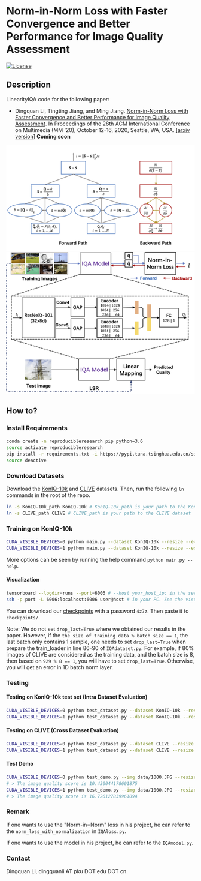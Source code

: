 # Norm-in-Norm Loss with Faster Convergence and Better Performance for Image Quality Assessment
[![License](https://img.shields.io/github/license/mashape/apistatus.svg?maxAge=2592000)](License)

## Description
LinearityIQA code for the following paper:

- Dingquan Li, Tingting Jiang, and Ming Jiang. [Norm-in-Norm Loss with Faster Convergence and Better Performance for Image Quality Assessment](). In Proceedings of the 28th ACM International Conference on Multimedia (MM ’20), October 12-16, 2020, Seattle, WA, USA. [[arxiv version]]() **Coming soon**

![Norm-in-Norm Loss](norm-in-norm-loss.jpg)
![Framework](framework.jpg)

## How to?
### Install Requirements
```bash
conda create -n reproducibleresearch pip python=3.6
source activate reproducibleresearch
pip install -r requirements.txt -i https://pypi.tuna.tsinghua.edu.cn/simple
source deactive
```

### Download Datasets
Download the [KonIQ-10k](http://database.mmsp-kn.de/koniq-10k-database.html) and [CLIVE](https://live.ece.utexas.edu/research/ChallengeDB/index.html) datasets. Then, run the following `ln` commands in the root of the repo.
```bash
ln -s KonIQ-10k_path KonIQ-10k # KonIQ-10k_path is your path to the KonIQ-10k dataset
ln -s CLIVE_path CLIVE # CLIVE_path is your path to the CLIVE dataset
```

### Training on KonIQ-10k
```bash
CUDA_VISIBLE_DEVICES=0 python main.py --dataset KonIQ-10k --resize --exp_id 0 --lr 1e-4 -bs 8 -e 30 --ft_lr_ratio 0.1 --arch resnext101_32x8d --loss_type Lp --p 1 --q 2 > exp_id=0-resnext101_32x8d-p=1-q=2-664x498.log 2>&1 & # The saved checkpoint is copied and renamed as "p1q2.pth". 
CUDA_VISIBLE_DEVICES=1 python main.py --dataset KonIQ-10k --resize --exp_id 0 --lr 1e-4 -bs 8 -e 30 --ft_lr_ratio 0.1 --arch resnext101_32x8d --loss_type Lp --p 1 --q 2 --alpha 1 0.1 > exp_id=0-resnext101_32x8d-p=1-q=2-alpha=1,0.1-664x498.log 2>&1 & # The saved checkpoint is copied and renamed as "p1q2plus0.1variant.pth"
```
More options can be seen by running the help command `python main.py --help`.
#### Visualization
```bash
tensorboard --logdir=runs --port=6006 # --host your_host_ip; in the server (host:port)
ssh -p port -L 6006:localhost:6006 user@host # in your PC. See the visualization in your PC
```

You can download our [checkpoints](https://pan.baidu.com/s/1MRamimHWX8F-SOQ_QsIrvg) with a password `4z7z`. Then paste it to `checkpoints/`.

Note: We do not set `drop_last=True` where we obtained our results in the paper. However, if the `the size of training data % batch size == 1`, the last batch only contains 1 sample, one needs to set `drop_last=True` when prepare the train_loader in line 86-90 of `IQAdataset.py`. For example, if 80% images of CLIVE are considered as the training data, and the batch size is 8, then based on `929 % 8 == 1`, you will have to set `drop_last=True`. Otherwise, you will get an error in 1D batch norm layer.

### Testing
#### Testing on KonIQ-10k test set (Intra Dataset Evaluation)
```bash
CUDA_VISIBLE_DEVICES=0 python test_dataset.py --dataset KonIQ-10k --resize --arch resnext101_32x8d --trained_model_file checkpoints/p1q2.pth
CUDA_VISIBLE_DEVICES=1 python test_dataset.py --dataset KonIQ-10k --resize --arch resnext101_32x8d --trained_model_file checkpoints/p1q2plus0.1variant.pth
```
#### Testing on CLIVE (Cross Dataset Evaluation)
```bash
CUDA_VISIBLE_DEVICES=0 python test_dataset.py --dataset CLIVE --resize --arch resnext101_32x8d --trained_model_file checkpoints/p1q2.pth
CUDA_VISIBLE_DEVICES=1 python test_dataset.py --dataset CLIVE --resize --arch resnext101_32x8d --trained_model_file checkpoints/p1q2plus0.1variant.pth
```
#### Test Demo
```bash
CUDA_VISIBLE_DEVICES=0 python test_demo.py --img data/1000.JPG --resize --arch resnext101_32x8d --trained_model_file checkpoints/p1q2.pth
# > The image quality score is 10.430044178601875
CUDA_VISIBLE_DEVICES=1 python test_demo.py --img data/1000.JPG --resize --arch resnext101_32x8d --trained_model_file checkpoints/p1q2plus0.1variant.pth
# > The image quality score is 16.726127839961094
```

### Remark
If one wants to use the "Norm-in=Norm" loss in his project, he can refer to the `norm_loss_with_normalization` in `IQAloss.py`.

If one wants to use the model in his project, he can refer to the `IQAmodel.py`.

### Contact
Dingquan Li, dingquanli AT pku DOT edu DOT cn.
